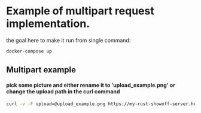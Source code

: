 # Example of multipart request implementation.

the goal here to make it run from single command:

```bash
docker-compose up
```

## Multipart example
#### pick some picture and either rename it to 'upload_example.png' or change the upload path in the curl command
```bash
curl -v -F upload=@upload_example.png https://my-rust-showoff-server.herokuapp.com/multipart_image
```
